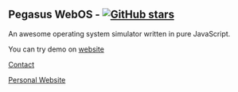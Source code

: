 ## Pegasus WebOS -  [![GitHub stars](https://img.shields.io/github/stars/aniketchaudhari3/pegasus-os)](https://github.com/aniketchaudhari3/aniketchaudhari3/pegasus-os)
An awesome operating system simulator written in pure JavaScript. 

You can try demo on [website](https://pegasus-os.netlify.app)

[Contact](https://instagram.com/aniket.chaudhari3)


[Personal Website](https://aniketchaudhari.com)
